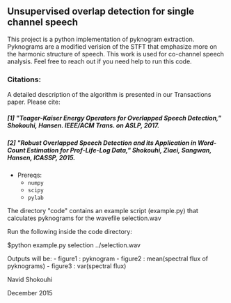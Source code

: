 ## Unsupervised overlap detection for single channel speech
This project is a python implementation of pyknogram extraction. 
Pyknograms are a modified verision of the STFT that emphasize more on
the harmonic structure of speech. 
This work is used for co-channel speech analysis. 
Feel free to reach out if you need help to run this code. 

### Citations:
A detailed description of the algorithm is presented in our Transactions paper. Please cite:

##### [1] "Teager-Kaiser Energy Operators for Overlapped Speech Detection," Shokouhi, Hansen. IEEE/ACM Trans. on ASLP, 2017. <br/>
##### [2] "Robust Overlapped Speech Detection and its Application in Word-Count Estimation for Prof-Life-Log Data," Shokouhi, Ziaei, Sangwan, Hansen, ICASSP, 2015. <br/>

- Prereqs:
    - `numpy`
    - `scipy`
    - `pylab`

The directory "code" contains an example script (example.py) that calculates pyknograms 
for the wavefile selection.wav

Run the following inside the code directory:

$python example.py selection ../selection.wav

Outputs will be:
    - figure1 : pyknogram
    - figure2 : mean(spectral flux of pyknograms)
    - figure3 : var(spectral flux)

Navid Shokouhi

December 2015
